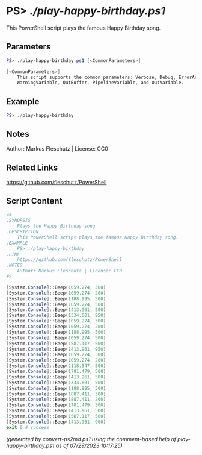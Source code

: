 PS> *./play-happy-birthday.ps1*
====================

This PowerShell script plays the famous Happy Birthday song.

Parameters
----------
```powershell
PS> ./play-happy-birthday.ps1 [<CommonParameters>]

[<CommonParameters>]
    This script supports the common parameters: Verbose, Debug, ErrorAction, ErrorVariable, WarningAction, 
    WarningVariable, OutBuffer, PipelineVariable, and OutVariable.
```

Example
-------
```powershell
PS> ./play-happy-birthday

```

Notes
-----
Author: Markus Fleschutz | License: CC0

Related Links
-------------
https://github.com/fleschutz/PowerShell

Script Content
--------------
```powershell
<#
.SYNOPSIS
	Plays the Happy Birthday song
.DESCRIPTION
	This PowerShell script plays the famous Happy Birthday song.
.EXAMPLE
	PS> ./play-happy-birthday
.LINK
	https://github.com/fleschutz/PowerShell
.NOTES
	Author: Markus Fleschutz | License: CC0
#>

[System.Console]::Beep(1059.274, 300)
[System.Console]::Beep(1059.274, 200)
[System.Console]::Beep(1188.995, 500)
[System.Console]::Beep(1059.274, 500)
[System.Console]::Beep(1413.961, 500)
[System.Console]::Beep(1334.601, 950)
[System.Console]::Beep(1059.274, 300)
[System.Console]::Beep(1059.274, 200)
[System.Console]::Beep(1188.995, 500)
[System.Console]::Beep(1059.274, 500)
[System.Console]::Beep(1587.117, 500)
[System.Console]::Beep(1413.961, 950)
[System.Console]::Beep(1059.274, 300)
[System.Console]::Beep(1059.274, 200)
[System.Console]::Beep(2118.547, 500)
[System.Console]::Beep(1781.479, 500)
[System.Console]::Beep(1413.961, 500)
[System.Console]::Beep(1334.601, 500)
[System.Console]::Beep(1188.995, 500)
[System.Console]::Beep(1887.411, 300)
[System.Console]::Beep(1887.411, 200)
[System.Console]::Beep(1781.479, 500)
[System.Console]::Beep(1413.961, 500)
[System.Console]::Beep(1587.117, 500)
[System.Console]::Beep(1413.961, 900)
exit 0 # success
```

*(generated by convert-ps2md.ps1 using the comment-based help of play-happy-birthday.ps1 as of 07/29/2023 10:17:25)*
